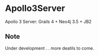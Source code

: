 # Apollo3Server
Apollo 3 Server:  Grails 4 + Neo4j 3.5 + JB2 

## Note

Under development . . more deatils to come.

